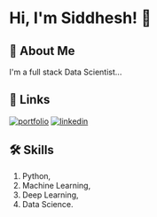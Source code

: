 
# Hi, I'm Siddhesh! 👋


## 🚀 About Me
I'm a full stack Data Scientist...


## 🔗 Links
[![portfolio](https://img.shields.io/badge/my_portfolio-000?style=for-the-badge&logo=ko-fi&logoColor=white)](https://github.com/SidTambe/)
[![linkedin](https://img.shields.io/badge/linkedin-0A66C2?style=for-the-badge&logo=linkedin&logoColor=white)](https://www.linkedin.com/in/siddhesh-tambe-2539b8195)


## 🛠 Skills
1. Python,
2. Machine Learning,
3. Deep Learning,
4. Data Science.


